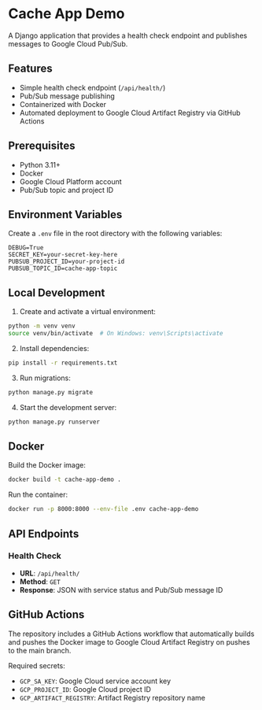 # Cache App Demo

A Django application that provides a health check endpoint and publishes messages to Google Cloud Pub/Sub.

## Features

- Simple health check endpoint (`/api/health/`)
- Pub/Sub message publishing
- Containerized with Docker
- Automated deployment to Google Cloud Artifact Registry via GitHub Actions

## Prerequisites

- Python 3.11+
- Docker
- Google Cloud Platform account
- Pub/Sub topic and project ID

## Environment Variables

Create a `.env` file in the root directory with the following variables:

```env
DEBUG=True
SECRET_KEY=your-secret-key-here
PUBSUB_PROJECT_ID=your-project-id
PUBSUB_TOPIC_ID=cache-app-topic
```

## Local Development

1. Create and activate a virtual environment:
```bash
python -m venv venv
source venv/bin/activate  # On Windows: venv\Scripts\activate
```

2. Install dependencies:
```bash
pip install -r requirements.txt
```

3. Run migrations:
```bash
python manage.py migrate
```

4. Start the development server:
```bash
python manage.py runserver
```

## Docker

Build the Docker image:
```bash
docker build -t cache-app-demo .
```

Run the container:
```bash
docker run -p 8000:8000 --env-file .env cache-app-demo
```

## API Endpoints

### Health Check
- **URL**: `/api/health/`
- **Method**: `GET`
- **Response**: JSON with service status and Pub/Sub message ID

## GitHub Actions

The repository includes a GitHub Actions workflow that automatically builds and pushes the Docker image to Google Cloud Artifact Registry on pushes to the main branch.

Required secrets:
- `GCP_SA_KEY`: Google Cloud service account key
- `GCP_PROJECT_ID`: Google Cloud project ID
- `GCP_ARTIFACT_REGISTRY`: Artifact Registry repository name

